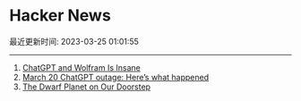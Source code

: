 # Hacker News

最近更新时间: 2023-03-25 01:01:55

--- 
1. [ChatGPT and Wolfram Is Insane](https://old.reddit.com/r/ChatGPT/comments/1205omc/chatgpt_wolfram_is_insane/) 
2. [March 20 ChatGPT outage: Here’s what happened](https://openai.com/blog/march-20-chatgpt-outage) 
3. [The Dwarf Planet on Our Doorstep](https://nautil.us/the-dwarf-planet-on-our-doorstep-289479/) 
